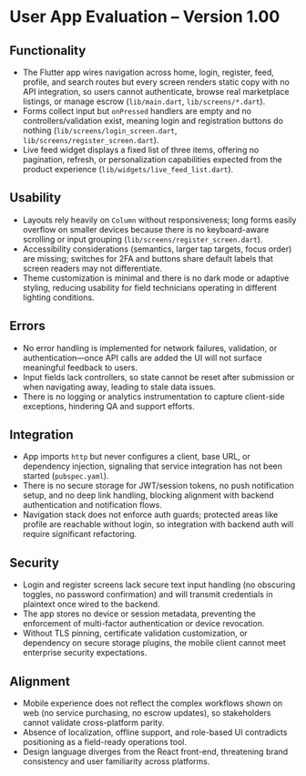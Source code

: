 # User App Evaluation – Version 1.00

## Functionality
- The Flutter app wires navigation across home, login, register, feed, profile, and search routes but every screen renders static copy with no API integration, so users cannot authenticate, browse real marketplace listings, or manage escrow (`lib/main.dart`, `lib/screens/*.dart`).
- Forms collect input but `onPressed` handlers are empty and no controllers/validation exist, meaning login and registration buttons do nothing (`lib/screens/login_screen.dart`, `lib/screens/register_screen.dart`).
- Live feed widget displays a fixed list of three items, offering no pagination, refresh, or personalization capabilities expected from the product experience (`lib/widgets/live_feed_list.dart`).

## Usability
- Layouts rely heavily on `Column` without responsiveness; long forms easily overflow on smaller devices because there is no keyboard-aware scrolling or input grouping (`lib/screens/register_screen.dart`).
- Accessibility considerations (semantics, larger tap targets, focus order) are missing; switches for 2FA and buttons share default labels that screen readers may not differentiate.
- Theme customization is minimal and there is no dark mode or adaptive styling, reducing usability for field technicians operating in different lighting conditions.

## Errors
- No error handling is implemented for network failures, validation, or authentication—once API calls are added the UI will not surface meaningful feedback to users.
- Input fields lack controllers, so state cannot be reset after submission or when navigating away, leading to stale data issues.
- There is no logging or analytics instrumentation to capture client-side exceptions, hindering QA and support efforts.

## Integration
- App imports `http` but never configures a client, base URL, or dependency injection, signaling that service integration has not been started (`pubspec.yaml`).
- There is no secure storage for JWT/session tokens, no push notification setup, and no deep link handling, blocking alignment with backend authentication and notification flows.
- Navigation stack does not enforce auth guards; protected areas like profile are reachable without login, so integration with backend auth will require significant refactoring.

## Security
- Login and register screens lack secure text input handling (no obscuring toggles, no password confirmation) and will transmit credentials in plaintext once wired to the backend.
- The app stores no device or session metadata, preventing the enforcement of multi-factor authentication or device revocation.
- Without TLS pinning, certificate validation customization, or dependency on secure storage plugins, the mobile client cannot meet enterprise security expectations.

## Alignment
- Mobile experience does not reflect the complex workflows shown on web (no service purchasing, no escrow updates), so stakeholders cannot validate cross-platform parity.
- Absence of localization, offline support, and role-based UI contradicts positioning as a field-ready operations tool.
- Design language diverges from the React front-end, threatening brand consistency and user familiarity across platforms.
